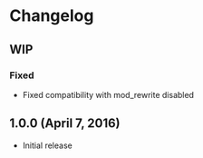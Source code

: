 # Changelog

## WIP

### Fixed
- Fixed compatibility with mod_rewrite disabled

## 1.0.0 (April 7, 2016)

- Initial release